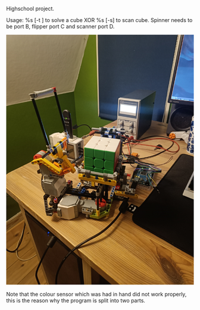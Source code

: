 Highschool project.

Usage: %s \[-t <solution string>\] to solve a cube XOR %s \[-s\] to scan cube.
Spinner needs to be port B, flipper port C and scanner port D.

![Solved](https://github.com/CLABdv/rubix-solver/blob/master/pictures/solved.jpg?raw=true)

Note that the colour sensor which was had in hand did not work properly, this is the reason why the program is split into two parts.

